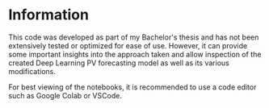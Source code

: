 # Information

This code was developed as part of my Bachelor's thesis and has not been extensively tested or optimized for ease of use. However, it can provide some important insights into the approach taken and allow inspection of the created Deep Learning PV forecasting model as well as its various modifications.

For best viewing of the notebooks, it is recommended to use a code editor such as Google Colab or VSCode.
